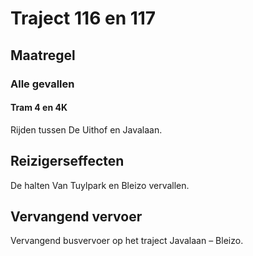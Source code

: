 # Traject 116 en 117
## Maatregel
### Alle gevallen

#### Tram 4 en 4K
Rijden tussen De Uithof en Javalaan.

## Reizigerseffecten
De halten Van Tuylpark en Bleizo vervallen.

## Vervangend vervoer
Vervangend busvervoer op het traject Javalaan – Bleizo.




